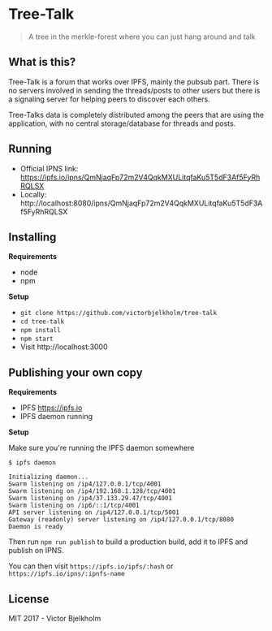 # Tree-Talk
> A tree in the merkle-forest where you can just hang around and talk

## What is this?

Tree-Talk is a forum that works over IPFS, mainly the pubsub part. There is no
servers involved in sending the threads/posts to other users but there is a
signaling server for helping peers to discover each others.

Tree-Talks data is completely distributed among the peers that are using the
application, with no central storage/database for threads and posts.

## Running

* Official IPNS link: https://ipfs.io/ipns/QmNjaqFp72m2V4QqkMXULitqfaKu5T5dF3Af5FyRhRQLSX
* Locally: http://localhost:8080/ipns/QmNjaqFp72m2V4QqkMXULitqfaKu5T5dF3Af5FyRhRQLSX

## Installing

**Requirements**

* node
* npm

**Setup**

* `git clone https://github.com/victorbjelkholm/tree-talk`
* `cd tree-talk`
* `npm install`
* `npm start`
* Visit http://localhost:3000

## Publishing your own copy

**Requirements**

* IPFS https://ipfs.io
* IPFS daemon running

**Setup**

Make sure you're running the IPFS daemon somewhere

```
$ ipfs daemon

Initializing daemon...
Swarm listening on /ip4/127.0.0.1/tcp/4001
Swarm listening on /ip4/192.168.1.128/tcp/4001
Swarm listening on /ip4/37.133.29.47/tcp/4001
Swarm listening on /ip6/::1/tcp/4001
API server listening on /ip4/127.0.0.1/tcp/5001
Gateway (readonly) server listening on /ip4/127.0.0.1/tcp/8080
Daemon is ready
```

Then run `npm run publish` to build a production build, add it to IPFS and publish
on IPNS.

You can then visit `https://ipfs.io/ipfs/:hash` or `https://ipfs.io/ipns/:ipnfs-name`

## License

MIT 2017 - Victor Bjelkholm
